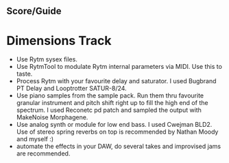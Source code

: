 ## Score/Guide ##

# Dimensions Track #

* Use Rytm sysex files. 
* Use RytmTool to modulate Rytm internal parameters via MIDI. Use this to taste. 
* Process Rytm with your favourite delay and saturator. I used Bugbrand PT Delay and Looptrotter SATUR-8/24. 
* Use piano samples from the sample pack. Run them thru favourite granular instrument and pitch shift right up to fill the high end of the spectrum. I used Reconetc pd patch and sampled the output with MakeNoise Morphagene.
* Use analog synth or module for low end bass. I used Cwejman BLD2. Use of stereo spring reverbs on top is recommended by Nathan Moody and myself :) 
* automate the effects in your DAW, do several takes and improvised jams are recommended. 
